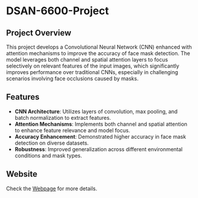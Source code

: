 # DSAN-6600-Project

## Project Overview
This project develops a Convolutional Neural Network (CNN) enhanced with attention mechanisms to improve the accuracy of face mask detection. The model leverages both channel and spatial attention layers to focus selectively on relevant features of the input images, which significantly improves performance over traditional CNNs, especially in challenging scenarios involving face occlusions caused by masks.

## Features
- **CNN Architecture**: Utilizes layers of convolution, max pooling, and batch normalization to extract features.
- **Attention Mechanisms**: Implements both channel and spatial attention to enhance feature relevance and model focus.
- **Accuracy Enhancement**: Demonstrated higher accuracy in face mask detection on diverse datasets.
- **Robustness**: Improved generalization across different environmental conditions and mask types.

## Website

Check the [Webpage](https://hyf112.github.io/DSAN-6600-Project/) for more details.